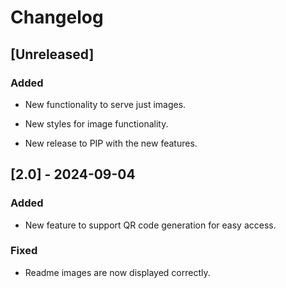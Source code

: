 # Changelog

## [Unreleased]
### Added
- New functionality to serve just images.
- New styles for image functionality.

- New release to PIP with the new features.

## [2.0] - 2024-09-04
### Added
- New feature to support QR code generation for easy access.

### Fixed
- Readme images are now displayed correctly.
